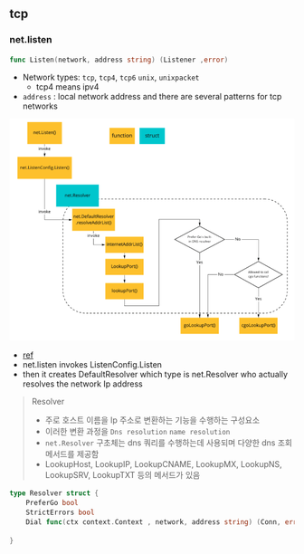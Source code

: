 ## tcp 


### net.listen
```go
func Listen(network, address string) (Listener ,error)
```
- Network types: `tcp`, `tcp4`, `tcp6` `unix`, `unixpacket`
  - tcp4 means ipv4
- `address` : local network address and there are several patterns for tcp networks

![inner implementation](/images/2023-05-07-11-04-18.png)
- [ref](https://dev.to/hgsgtk/how-go-handles-network-and-system-calls-when-tcp-server-1nbd)
- net.listen invokes ListenConfig.Listen
- then it creates DefaultResolver which type is net.Resolver
who actually resolves the network Ip address
> Resolver
> - 주로 호스트 이름을 Ip 주소로 변환하는 기능을 수행하는 구성요소 
> - 이러한 변환 과정을 `Dns resolution` `name resolution` 
> -  `net.Resolver` 구초체는 dns 쿼리를 수행하는데 사용되며 다양한 dns 조회 메서드를 제공함 
> -  LookupHost, LookupIP, LookupCNAME, LookupMX, LookupNS, LookupSRV, LookupTXT 등의 메서드가 있음
``` go 
type Resolver struct {
    PreferGo bool
    StrictErrors bool
    Dial func(ctx context.Context , network, address string) (Conn, error)

}

```
